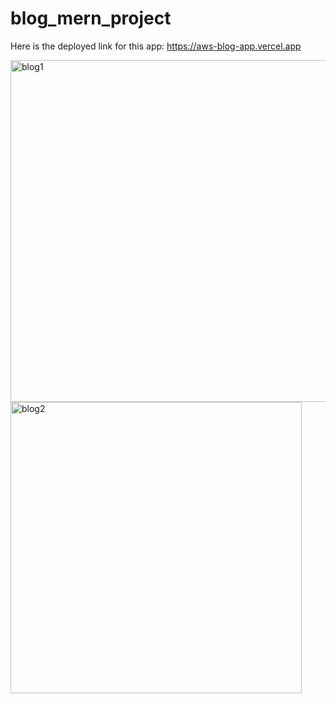 # blog_mern_project

Here is the deployed link for this app: https://aws-blog-app.vercel.app

<img width="547" alt="blog1" src="https://github.com/lavesh01/aws-blog/assets/79662096/f8f1eb62-4291-46b4-8977-cd5cb5081a30">

<img width="466" alt="blog2" src="https://github.com/lavesh01/aws-blog/assets/79662096/cc8db814-4d1e-4aa3-ad0e-320b88aeb576">

